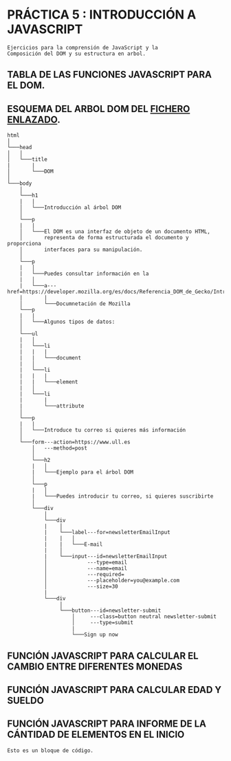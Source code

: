 # PRÁCTICA 5 : INTRODUCCIÓN A JAVASCRIPT
    Ejercicios para la comprensión de JavaScript y la 
    Composición del DOM y su estructura en arbol.

## TABLA DE LAS FUNCIONES JAVASCRIPT PARA EL DOM.  

## ESQUEMA DEL ARBOL DOM DEL [FICHERO ENLAZADO](https://campusvirtual.ull.es/1920/pluginfile.php/258285/mod_assign/intro/dom.html).

```
html
│
└───head
│   │
│   └───title
|       |
│       └───DOM
│   
└───body
    │
    └───h1
    |   |
    │   └───Introducción al árbol DOM
    │
    └───p
    |   |
    │   └───El DOM es una interfaz de objeto de un documento HTML, 
    │       representa de forma estructurada el documento y proporciona 
    │       interfaces para su manipulación.
    │
    └───p
    |   │
    |   └───Puedes consultar información en la 
    |   │
    |   └───a---href=https://developer.mozilla.org/es/docs/Referencia_DOM_de_Gecko/Introducci%C3%B3n
    |       |
    │       └───Documnetación de Mozilla
    └───p
    |   |
    │   └───Algunos tipos de datos:
    │
    └───ul
    |   │
    |   └───li
    |   |   |
    |   |   └───document
    |   │
    |   └───li
    |   |   |
    |   |   └───element
    |   │
    |   └───li
    |       |
    |       └───attribute
    │
    └───p
    |   |
    │   └───Introduce tu correo si quieres más información 
    │
    └───form---action=https://www.ull.es
        │   ---method=post
        │
        └───h2
        |   │
        |   └───Ejemplo para el árbol DOM
        │
        └───p
        |   │
        |   └───Puedes introducir tu correo, si quieres suscribirte
        │
        └───div
            │
            └───div
            |    │
            |    └───label---for=newsletterEmailInput
            |    |   │
            |    |   └───E-mail
            |    │
            |    └───input---id=newsletterEmailInput
            │             ---type=email
            │             ---name=email
            │             ---required=
            │             ---placeholder=you@example.com
            │             ---size=30
            |
            └───div
                 │
                 └───button---id=newsletter-submit
                     │     ---class=button neutral newsletter-submit
                     │     ---type=submit
                     |
                     └───Sign up now 

```


## FUNCIÓN JAVASCRIPT PARA CALCULAR EL CAMBIO ENTRE DIFERENTES MONEDAS

## FUNCIÓN JAVASCRIPT PARA CALCULAR EDAD Y SUELDO

## FUNCIÓN JAVASCRIPT PARA INFORME DE LA CÁNTIDAD DE ELEMENTOS EN EL INICIO

```
Esto es un bloque de código.
```

